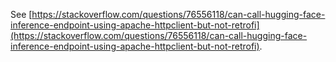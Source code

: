 See [https://stackoverflow.com/questions/76556118/can-call-hugging-face-inference-endpoint-using-apache-httpclient-but-not-retrofi](https://stackoverflow.com/questions/76556118/can-call-hugging-face-inference-endpoint-using-apache-httpclient-but-not-retrofi).
